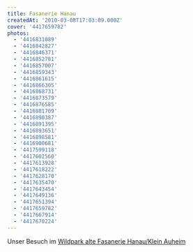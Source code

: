 ```yaml
---
title: Fasanerie Hanau
createdAt: '2010-03-08T17:03:09.000Z'
cover: '4417659782'
photos:
  - '4416831089'
  - '4416842827'
  - '4416846371'
  - '4416852781'
  - '4416857007'
  - '4416859343'
  - '4416861615'
  - '4416866305'
  - '4416868731'
  - '4416873579'
  - '4416876585'
  - '4416881709'
  - '4416890387'
  - '4416891395'
  - '4416893651'
  - '4416898581'
  - '4416900681'
  - '4417599118'
  - '4417602560'
  - '4417613928'
  - '4417618222'
  - '4417628170'
  - '4417635470'
  - '4417643454'
  - '4417649136'
  - '4417651394'
  - '4417659782'
  - '4417667914'
  - '4417670224'
---
```


Unser Besuch im [Wildpark alte Fasanerie Hanau/Klein Auheim](http://www.erlebnis-wildpark.de/)